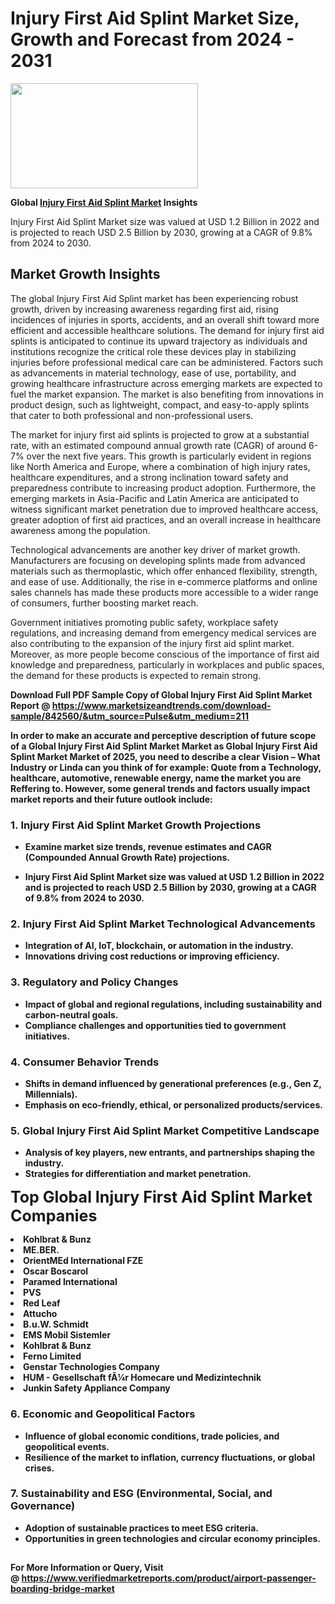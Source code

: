 <H1>Injury First Aid Splint Market Size, Growth and Forecast from 2024 - 2031</H1><img class="aligncenter size-medium wp-image-584254" src="https://thirdeyenews.in/wp-content/uploads/2024/09/Global-Market-Research-300x168.jpeg" alt="" width="300" height="168" /><p><strong>Global&nbsp;<a href="https://www.marketsizeandtrends.com/download-sample/842560/&amp;utm_source=Pulse&amp;utm_medium=211">Injury First Aid Splint Market</a> Insights</strong></p><p>Injury First Aid Splint Market size was valued at USD 1.2 Billion in 2022 and is projected to reach USD 2.5 Billion by 2030, growing at a CAGR of 9.8% from 2024 to 2030.</p><p><h2>Market Growth Insights</h2> <p>The global Injury First Aid Splint market has been experiencing robust growth, driven by increasing awareness regarding first aid, rising incidences of injuries in sports, accidents, and an overall shift toward more efficient and accessible healthcare solutions. The demand for injury first aid splints is anticipated to continue its upward trajectory as individuals and institutions recognize the critical role these devices play in stabilizing injuries before professional medical care can be administered. Factors such as advancements in material technology, ease of use, portability, and growing healthcare infrastructure across emerging markets are expected to fuel the market expansion. The market is also benefiting from innovations in product design, such as lightweight, compact, and easy-to-apply splints that cater to both professional and non-professional users.</p> <p><strong></strong></p> <p>The market for injury first aid splints is projected to grow at a substantial rate, with an estimated compound annual growth rate (CAGR) of around 6-7% over the next five years. This growth is particularly evident in regions like North America and Europe, where a combination of high injury rates, healthcare expenditures, and a strong inclination toward safety and preparedness contribute to increasing product adoption. Furthermore, the emerging markets in Asia-Pacific and Latin America are anticipated to witness significant market penetration due to improved healthcare access, greater adoption of first aid practices, and an overall increase in healthcare awareness among the population.</p> <p>Technological advancements are another key driver of market growth. Manufacturers are focusing on developing splints made from advanced materials such as thermoplastic, which offer enhanced flexibility, strength, and ease of use. Additionally, the rise in e-commerce platforms and online sales channels has made these products more accessible to a wider range of consumers, further boosting market reach.</p> <p>Government initiatives promoting public safety, workplace safety regulations, and increasing demand from emergency medical services are also contributing to the expansion of the injury first aid splint market. Moreover, as more people become conscious of the importance of first aid knowledge and preparedness, particularly in workplaces and public spaces, the demand for these products is expected to remain strong.</p> <p><strong></p><p><span class=""><strong>Download Full PDF Sample Copy of Global Injury First Aid Splint Market Report</strong> @ <a href="https://www.marketsizeandtrends.com/download-sample/842560/&amp;utm_source=Pulse&amp;utm_medium=211" target="_blank">https://www.marketsizeandtrends.com/download-sample/842560/&amp;utm_source=Pulse&amp;utm_medium=211</a></span></p><p>In order to make an accurate and perceptive description of future scope of a Global&nbsp;Injury First Aid Splint Market Market as Global&nbsp;Injury First Aid Splint Market Market of 2025, you need to describe a clear Vision &ndash; What Industry or Linda can you think of for example: Quote from a Technology, healthcare, automotive, renewable energy, name the market you are Reffering to. However, some general trends and factors usually impact market reports and their future outlook include:</p><h3>1.&nbsp;<strong>Injury First Aid Splint Market Growth Projections</strong></h3><ul><li>Examine market size trends, revenue estimates and CAGR (Compounded Annual Growth Rate) projections.</li><li><p>Injury First Aid Splint Market size was valued at USD 1.2 Billion in 2022 and is projected to reach USD 2.5 Billion by 2030, growing at a CAGR of 9.8% from 2024 to 2030.</p></li></ul><h3>2.&nbsp;<strong>Injury First Aid Splint Market Technological Advancements</strong></h3><ul><li>Integration of AI, IoT, blockchain, or automation in the industry.</li><li>Innovations driving cost reductions or improving efficiency.</li></ul><h3>3.&nbsp;<strong>Regulatory and Policy Changes</strong></h3><ul><li>Impact of global and regional regulations, including sustainability and carbon-neutral goals.</li><li>Compliance challenges and opportunities tied to government initiatives.</li></ul><h3>4.&nbsp;<strong>Consumer Behavior Trends</strong></h3><ul><li>Shifts in demand influenced by generational preferences (e.g., Gen Z, Millennials).</li><li>Emphasis on eco-friendly, ethical, or personalized products/services.</li></ul><h3>5.&nbsp;<strong>Global Injury First Aid Splint Market Competitive Landscape</strong></h3><ul><li>Analysis of key players, new entrants, and partnerships shaping the industry.</li><li>Strategies for differentiation and market penetration.</li></ul><p data-pm-slice="1 1 []"><span style="color: inherit; font-family: inherit; font-size: 25px;">Top Global Injury First Aid Splint Market Companies</span></p><div class="" data-test-id=""><p><li>Kohlbrat & Bunz</li><li> ME.BER.</li><li> OrientMEd International FZE</li><li> Oscar Boscarol</li><li> Paramed International</li><li> PVS</li><li> Red Leaf</li><li> Attucho</li><li> B.u.W. Schmidt</li><li> EMS Mobil Sistemler</li><li> Kohlbrat & Bunz</li><li> Ferno Limited</li><li> Genstar Technologies Company</li><li> HUM - Gesellschaft fÃ¼r Homecare und Medizintechnik</li><li> Junkin Safety Appliance Company</li></p></div><h3>6.&nbsp;<strong>Economic and Geopolitical Factors</strong></h3><ul><li>Influence of global economic conditions, trade policies, and geopolitical events.</li><li>Resilience of the market to inflation, currency fluctuations, or global crises.</li></ul><h3>7.&nbsp;<strong>Sustainability and ESG (Environmental, Social, and Governance)</strong></h3><ul><li>Adoption of sustainable practices to meet ESG criteria.</li><li>Opportunities in green technologies and circular economy principles.</li></ul><h2><strong style="font-size: 14px;">For More Information or Query, Visit @&nbsp;</strong><a style="background-color: #ffffff; font-size: 14px;" href="https://www.marketsizeandtrends.com/report/injury-first-aid-splint-market/" target="_blank">https://www.verifiedmarketreports.com/product/airport-passenger-boarding-bridge-market</a></h2>
